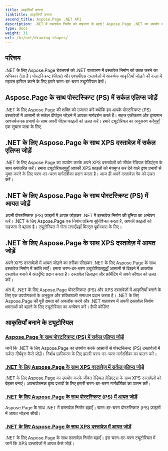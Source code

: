```yaml
---
title: आकृतियाँ बनाना
linktitle: आकृतियाँ बनाना
second_title: Aspose.Page .NET API
description: .NET में दस्तावेज़ निर्माण को सहजता से बढ़ाएं! Aspose.Page .NET का उपयोग करके पोस्टस्क्रिप्ट (PS) में वृत्त, दीर्घवृत्त और आयत जोड़ने पर चरण-दर-चरण ट्यूटोरियल सीखें।
type: docs
weight: 31
url: /hi/net/drawing-shapes/
---
```

## परिचय

.NET के लिए Aspose.Page डेवलपर्स को .NET वातावरण में दस्तावेज़ निर्माण को उन्नत करने का अधिकार देता है। पोस्टस्क्रिप्ट (पीएस) और एक्सपीएस दस्तावेज़ों में आकर्षक आकृतियाँ जोड़ने की कला में महारत हासिल करने के लिए हमारे चरण-दर-चरण ट्यूटोरियल देखें।

## Aspose.Page के साथ पोस्टस्क्रिप्ट (PS) में सर्कल एलिप्स जोड़ें
.NET के लिए Aspose.Page की शक्ति को उजागर करें क्योंकि हम आपके पोस्टस्क्रिप्ट (PS) दस्तावेज़ों में आसानी से सर्कल दीर्घवृत्त जोड़ने में आपका मार्गदर्शन करते हैं। सहज एकीकरण और दृश्यमान आश्चर्यजनक प्रभावों के साथ अपनी पीएस फाइलों को उन्नत करें। हमारे ट्यूटोरियल का अनुसरण करें[यहाँ](./add-circle-ellipse-to-postscript-ps/) एक सुचारु यात्रा के लिए.

## .NET के लिए Aspose.Page के साथ XPS दस्तावेज़ में सर्कल एलिप्स जोड़ें
 .NET के लिए Aspose.Page का उपयोग करके अपने XPS दस्तावेज़ों को जीवंत रेडियल ग्रेडिएंट्स के साथ रूपांतरित करें। हमारा ट्यूटोरियल[यहाँ](./add-circle-ellipse-to-xps-document/) आपकी XPS फ़ाइलों को मंत्रमुग्ध कर देने वाले दृश्य प्रभावों से युक्त करने के लिए चरण-दर-चरण मार्गदर्शिका प्रदान करता है। आज ही अपने दस्तावेज़ गेम को उन्नत करें।

## .NET के लिए Aspose.Page के साथ पोस्टस्क्रिप्ट (PS) में आयत जोड़ें
 अपनी पोस्टस्क्रिप्ट (PS) फ़ाइलों में आयत जोड़कर .NET में दस्तावेज़ निर्माण की दुनिया का अन्वेषण करें। .NET के लिए Aspose.Page एक निर्बाध प्रक्रिया सुनिश्चित करता है, आपकी फ़ाइलों को सहजता से बढ़ाता है। ट्यूटोरियल में गोता लगाएँ[यहाँ](./add-rectangle-to-postscript-ps/) विस्तृत पूर्वाभ्यास के लिए।

## .NET के लिए Aspose.Page के साथ XPS दस्तावेज़ में आयत जोड़ें
अपने XPS दस्तावेज़ों में आयत जोड़ने का तरीका सीखकर .NET के लिए Aspose.Page के साथ दस्तावेज़ निर्माण में क्रांति लाएँ। हमारा चरण-दर-चरण ट्यूटोरियल[यहाँ](./add-rectangle-to-xps-document/) आसानी से दिखने में आकर्षक दस्तावेज़ बनाने में अंतर्दृष्टि प्रदान करता है। दस्तावेज़ डिज़ाइन और फ़ॉर्मेटिंग में अपने कौशल को उन्नत करें।

अंत में, .NET के लिए Aspose.Page पोस्टस्क्रिप्ट (PS) और XPS दस्तावेज़ों में आकृतियाँ बनाने के लिए एक उपयोगकर्ता के अनुकूल और शक्तिशाली समाधान प्रदान करता है। .NET के लिए Aspose.Page की पूरी क्षमता को अनलॉक करने और .NET वातावरण में अपनी दस्तावेज़ निर्माण क्षमताओं को बढ़ाने के लिए ट्यूटोरियल का अन्वेषण करें। हैप्पी कोडिंग!
## आकृतियाँ बनाने के ट्यूटोरियल
### [Aspose.Page के साथ पोस्टस्क्रिप्ट (PS) में सर्कल एलिप्स जोड़ें](./add-circle-ellipse-to-postscript-ps/)
जानें कि .NET के लिए Aspose.Page का उपयोग करके आसानी से पोस्टस्क्रिप्ट (PS) दस्तावेज़ों में सर्कल दीर्घवृत्त कैसे जोड़ें। निर्बाध एकीकरण के लिए हमारी चरण-दर-चरण मार्गदर्शिका का पालन करें।
### [.NET के लिए Aspose.Page के साथ XPS दस्तावेज़ में सर्कल एलिप्स जोड़ें](./add-circle-ellipse-to-xps-document/)
.NET के लिए Aspose.Page का उपयोग करके जीवंत रेडियल ग्रेडिएंट्स के साथ XPS दस्तावेज़ों को बेहतर बनाएं। आश्चर्यजनक दृश्य प्रभावों के लिए हमारी चरण-दर-चरण मार्गदर्शिका का पालन करें।
### [.NET के लिए Aspose.Page के साथ पोस्टस्क्रिप्ट (PS) में आयत जोड़ें](./add-rectangle-to-postscript-ps/)
Aspose.Page के साथ .NET में दस्तावेज़ निर्माण बढ़ाएँ। चरण-दर-चरण पोस्टस्क्रिप्ट (PS) फ़ाइलों में आयत जोड़ना सीखें।
### [.NET के लिए Aspose.Page के साथ XPS दस्तावेज़ में आयत जोड़ें](./add-rectangle-to-xps-document/)
.NET के लिए Aspose.Page के साथ दस्तावेज़ निर्माण बढ़ाएँ। इस चरण-दर-चरण ट्यूटोरियल में जानें कि XPS दस्तावेज़ों में आयत कैसे जोड़ें।